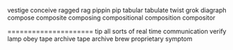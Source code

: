 vestige
conceive
ragged
rag
pippin
pip
tabular
tabulate
twist
grok
diagraph
compose
composite
composing
compositional
composition
compositor

=====================
tip
all sorts of
real time communication
verify
lamp
obey
tape archive
tape
archive
brew
proprietary
symptom



